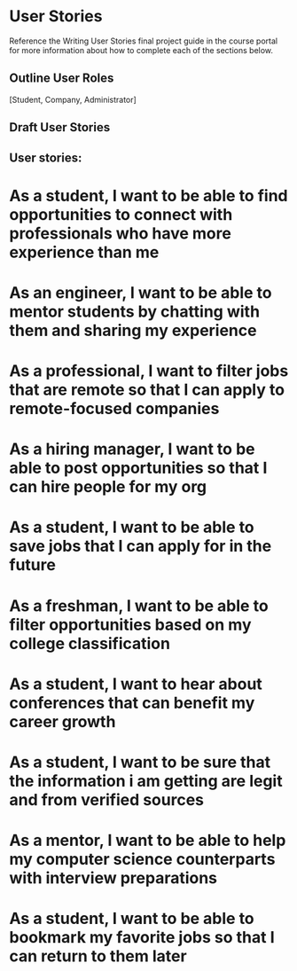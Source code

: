 # User Stories

Reference the Writing User Stories final project guide in the course portal for more information about how to complete each of the sections below.

## Outline User Roles

[Student, Company, Administrator]

## Draft User Stories

## User stories: 
# As a student, I want to be able to find opportunities to connect with professionals who have more experience than me
# As an engineer, I want to be able to mentor students by chatting with them and sharing my experience 
# As a professional, I want to filter jobs that are remote so that I can apply to remote-focused companies
# As a hiring manager, I want to be able to post opportunities so that I can hire people for my org
# As a student, I want to be able to save jobs that I can apply for in the future
# As a freshman, I want to be able to filter opportunities based on my college classification
# As a student, I want to hear about conferences that can benefit my career growth
# As a student, I want to be sure that the information i am getting are legit and from verified sources
# As a mentor, I want to be able to help my computer science counterparts with interview preparations
# As a student, I want to be able to bookmark my favorite jobs so that I can return to them later
